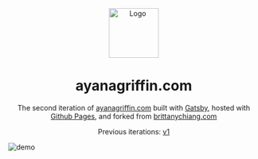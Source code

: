 <div align="center">
  <img alt="Logo" src="https://user-images.githubusercontent.com/69114559/113083703-7db17780-9191-11eb-8e3a-1832beb4fa41.png" width="100" />
</div>
<h1 align="center">
  ayanagriffin.com
</h1>
<p align="center">
  The second iteration of <a href="https://ayanagriffin.com" target="_blank">ayanagriffin.com</a> built with <a href="https://www.gatsbyjs.org/" target="_blank">Gatsby</a>, hosted with <a href="https://pages.github.com/" target="_blank">Github Pages</a>, and forked from <a href="https://brittanychiang.com" target="_blank">brittanychiang.com</a>
</p>
<p align="center">
  Previous iterations:
  <a href="https://github.com/ayanagriffin/portfolio-v1" target="_blank">v1</a>

</p>

![demo](https://user-images.githubusercontent.com/69114559/113083532-34612800-9191-11eb-937f-3d11a133bf24.png)
